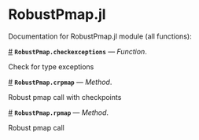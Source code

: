 
<a id='RobustPmap.jl-1'></a>

# RobustPmap.jl


Documentation for RobustPmap.jl module (all functions):

<a id='RobustPmap.checkexceptions' href='#RobustPmap.checkexceptions'>#</a>
**`RobustPmap.checkexceptions`** &mdash; *Function*.



Check for type exceptions

<a id='RobustPmap.crpmap-Tuple{Function,Number,ByteString,Vararg{Any}}' href='#RobustPmap.crpmap-Tuple{Function,Number,ByteString,Vararg{Any}}'>#</a>
**`RobustPmap.crpmap`** &mdash; *Method*.



Robust pmap call with checkpoints

<a id='RobustPmap.rpmap-Tuple{Function,Vararg{Any}}' href='#RobustPmap.rpmap-Tuple{Function,Vararg{Any}}'>#</a>
**`RobustPmap.rpmap`** &mdash; *Method*.



Robust pmap call

